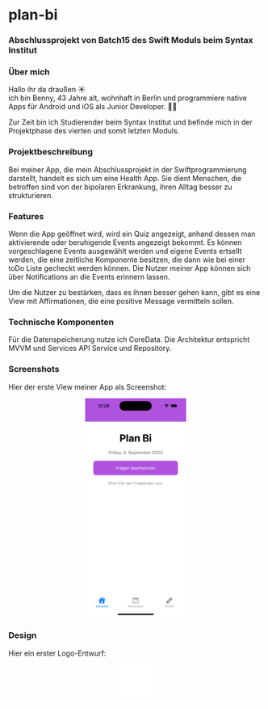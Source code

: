 # plan-bi

### Abschlussprojekt von Batch15 des Swift Moduls beim Syntax Institut

### Über mich

<p>
  Hallo ihr da draußen ☀️ <br>
  ich bin Benny, 43 Jahre alt, wohnhaft in Berlin und programmiere native Apps für Android und iOS als Junior Developer. 🧑‍💻
</p>
<p>
  Zur Zeit bin ich Studierender beim Syntax Institut und befinde mich in der Projektphase des vierten und somit letzten Moduls.
</p>

### Projektbeschreibung

<p>
  Bei meiner App, die mein Abschlussprojekt in der Swiftprogrammierung darstellt, handelt es sich um eine Health App. Sie dient Menschen, die betroffen sind von der bipolaren Erkrankung, ihren Alltag besser zu strukturieren.
</p>

### Features

<p>
  Wenn die App geöffnet wird, wird ein Quiz angezeigt, anhand dessen man aktivierende oder beruhigende Events angezeigt bekommt.
  Es können vorgeschlagene Events ausgewählt werden und eigene Events ertsellt werden, die eine zeitliche Komponente besitzen, die dann wie bei einer toDo Liste gecheckt werden können. Die Nutzer meiner App können sich über Notifications an die Events erinnern lassen.
</p>

<p>
  Um die Nutzer zu bestärken, dass es ihnen besser gehen kann, gibt es eine View mit Affirmationen, die eine positive Message vermitteln sollen.
</p>

### Technische Komponenten

<p>
Für die Datenspeicherung nutze ich CoreData. Die Architektur entspricht MVVM und Services API Service und Repository.
</p>

### Screenshots

<p>
  Hier der erste View meiner App als Screenshot:
</p>
  <div align="center">
    <img src="plan-bi/Assets.xcassets/screenshot.imageset/screenshot.png" width="200" />
  </div>


### Design

<p>
  Hier ein erster Logo-Entwurf:
</p>
  <div align="center">
    <img src="pb-logo-neu-fff.png" width="15%" />
  </div>

